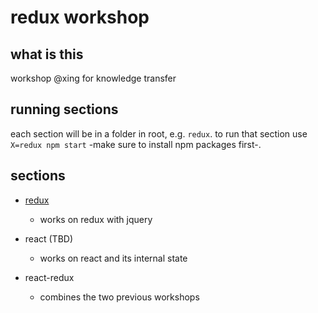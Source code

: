 # redux workshop

## what is this

workshop @xing for knowledge transfer

## running sections

each section will be in a folder in root, e.g. `redux`. to run that section use
`X=redux npm start` -make sure to install npm packages first-.

## sections

* [redux](https://github.com/rcsole/redux-workshop/tree/master/redux)
  * works on redux with jquery

* react (TBD)
  * works on react and its internal state

* react-redux
  * combines the two previous workshops
